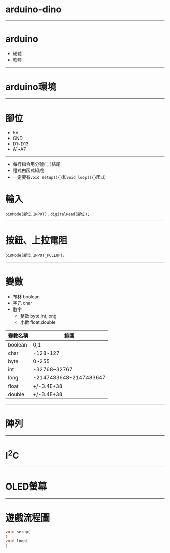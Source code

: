 # arduino-dino

---

# arduino

+ 硬體
+ 軟體

---

# arduino環境

---

# 腳位

+ 5V
+ GND
+ D1~D13
+ A1~A7

---

+ 每行指令用分號(；)結尾
+ 程式由函式組成
+ 一定要有`void setup(){}`和`void loop(){}`函式

# 輸入

`pinMode(腳位,INPUT);`
`digitalRead(腳位);`

---

# 按鈕、上拉電阻

`pinMode(腳位,INPUT_PULLUP);`

---

# 變數

+ 布林 boolean
+ 字元 char
+ 數字 
  + 整數 byte,int,long
  + 小數 float,double

|變數名稱|範圍                   |
|-------|----------------------|
|boolean|0,1                   |
|char   |-128~127              |
|byte   |0~255                 |
|int    |-32768~32767          |
|long   |-2147483648~2147483647|
|float  |+/-3.4E+38            |
|double |+/-3.4E+38            |

---


# 陣列

---

# I<sup>2</sup>C

---

# OLED螢幕

---

# 遊戲流程圖

```c
void setup{
}
void loop{
}
```
